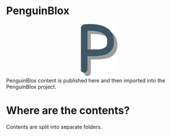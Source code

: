 # PenguinBlox
<center><img src="icon2.png" width="100"></center>
PenguinBlox content is published here and then imported into the PenguinBlox project.

# Where are the contents?
Contents are split into separate folders.
